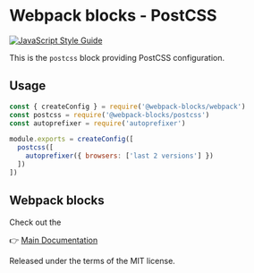 # Webpack blocks - PostCSS

[![JavaScript Style Guide](https://img.shields.io/badge/code%20style-standard-brightgreen.svg)](http://standardjs.com/)

This is the `postcss` block providing PostCSS configuration.


## Usage

```js
const { createConfig } = require('@webpack-blocks/webpack')
const postcss = require('@webpack-blocks/postcss')
const autoprefixer = require('autoprefixer')

module.exports = createConfig([
  postcss([
    autoprefixer({ browsers: ['last 2 versions'] })
  ])
])
```


## Webpack blocks

Check out the

👉 [Main Documentation](https://github.com/andywer/webpack-blocks)

Released under the terms of the MIT license.
